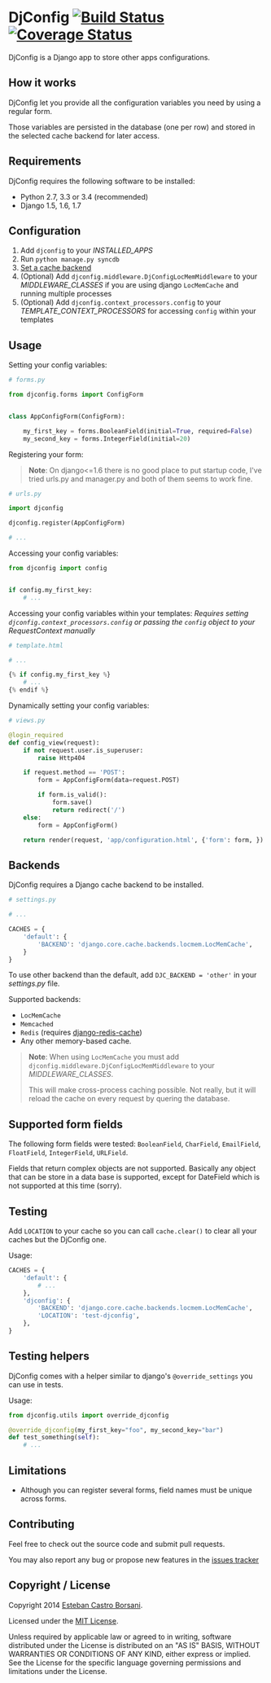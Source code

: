 # DjConfig [![Build Status](https://travis-ci.org/nitely/django-djconfig.png)](https://travis-ci.org/nitely/django-djconfig) [![Coverage Status](https://coveralls.io/repos/nitely/django-djconfig/badge.png?branch=master)](https://coveralls.io/r/nitely/django-djconfig?branch=master)

DjConfig is a Django app to store other apps configurations.

## How it works

DjConfig let you provide all the configuration variables you need by using a regular form.

Those variables are persisted in the database (one per row) and stored in the selected cache backend for later access.

## Requirements

DjConfig requires the following software to be installed:

* Python 2.7, 3.3 or 3.4 (recommended)
* Django 1.5, 1.6, 1.7

## Configuration

1. Add `djconfig` to your *INSTALLED_APPS*
2. Run `python manage.py syncdb`
3. [Set a cache backend](https://github.com/nitely/django-djconfig#backends)
4. (Optional) Add `djconfig.middleware.DjConfigLocMemMiddleware` to your *MIDDLEWARE_CLASSES* if you are using django `LocMemCache` and running multiple processes
5. (Optional) Add `djconfig.context_processors.config` to your *TEMPLATE_CONTEXT_PROCESSORS* for accessing `config` within your templates

## Usage

Setting your config variables:

```python
# forms.py

from djconfig.forms import ConfigForm


class AppConfigForm(ConfigForm):

    my_first_key = forms.BooleanField(initial=True, required=False)
    my_second_key = forms.IntegerField(initial=20)
```

Registering your form:
>**Note**: On django<=1.6 there is no good place to put startup code,
I've tried urls.py and manager.py and both of them seems to work fine.

```python
# urls.py

import djconfig

djconfig.register(AppConfigForm)

# ...
```

Accessing your config variables:

```python
from djconfig import config


if config.my_first_key:
    # ...
```

Accessing your config variables within your templates:
*Requires setting `djconfig.context_processors.config` or passing the `config` object to your RequestContext manually*

```python
# template.html

# ...

{% if config.my_first_key %}
    # ...
{% endif %}
```

Dynamically setting your config variables:

```python
# views.py

@login_required
def config_view(request):
    if not request.user.is_superuser:
        raise Http404

    if request.method == 'POST':
        form = AppConfigForm(data=request.POST)

        if form.is_valid():
            form.save()
            return redirect('/')
    else:
        form = AppConfigForm()

    return render(request, 'app/configuration.html', {'form': form, })
```

## Backends

DjConfig requires a Django cache backend to be installed.

```python
# settings.py

# ...

CACHES = {
    'default': {
        'BACKEND': 'django.core.cache.backends.locmem.LocMemCache',
    }
}
```

To use other backend than the default, add `DJC_BACKEND = 'other'` in your *settings.py* file.

Supported backends:
* `LocMemCache`
* `Memcached`
* `Redis` (requires [django-redis-cache](https://github.com/sebleier/django-redis-cache))
* Any other memory-based cache.

>**Note**: When using `LocMemCache` you must add `djconfig.middleware.DjConfigLocMemMiddleware` to your *MIDDLEWARE_CLASSES*.
>
>This will make cross-process caching possible. Not really, but it will reload the cache on every request by quering the database.

## Supported form fields

The following form fields were tested: `BooleanField`, `CharField`, `EmailField`, `FloatField`, `IntegerField`, `URLField`.

Fields that return complex objects are not supported. Basically any object that can be store in a data base is supported, except for DateField which is not supported at this time (sorry).

## Testing

Add `LOCATION` to your cache so you can call `cache.clear()` to clear all your caches but the DjConfig one.

Usage:
```python
CACHES = {
    'default': {
        # ...
    },
    'djconfig': {
        'BACKEND': 'django.core.cache.backends.locmem.LocMemCache',
        'LOCATION': 'test-djconfig',
    },
}
```

## Testing helpers

DjConfig comes with a helper similar to django's `@override_settings` you can use in tests.

Usage:
```python
from djconfig.utils import override_djconfig

@override_djconfig(my_first_key="foo", my_second_key="bar")
def test_something(self):
    # ...
```


## Limitations

* Although you can register several forms, field names must be unique across forms.

## Contributing

Feel free to check out the source code and submit pull requests.

You may also report any bug or propose new features in the [issues tracker](https://github.com/nitely/django-djconfig/issues)

## Copyright / License

Copyright 2014 [Esteban Castro Borsani](https://github.com/nitely).

Licensed under the [MIT License](https://github.com/nitely/django-djconfig/blob/master/LICENSE).

Unless required by applicable law or agreed to in writing,
software distributed under the License is distributed on an "AS IS" BASIS,
WITHOUT WARRANTIES OR CONDITIONS OF ANY KIND, either express or implied.
See the License for the specific language governing permissions and limitations under the License.

